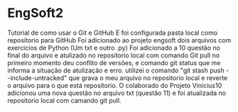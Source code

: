 # EngSoft2
Tutorial de como usar o Git e GitHub
E foi configurada pasta local como repositorio para GitHub
Foi adicionado ao projeto engsoft dois arquivos com exercicios de Python (Um txt e outro .py)
Foi adicionado a 10 questão no final do arquivo e atulizado no repositorio local com comando Git pull
no primeiro momento deu conflito de versões, e comando git status que me informa a situação de atulização e erro.
utilizei o comando "git stash push --include-untracked" que grava o meu arquivo no repositorio local e reverte o arquivo para o que está repositorio. 
O colaborado do Projeto Vinicius10 adicionou uma nova questão no arquivo txt (questão 11) e foi atualizada no repositorio local com camando git pull.
